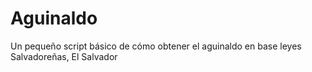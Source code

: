 # Aguinaldo
Un pequeño script básico de cómo obtener el aguinaldo en base leyes Salvadoreñas, El Salvador

